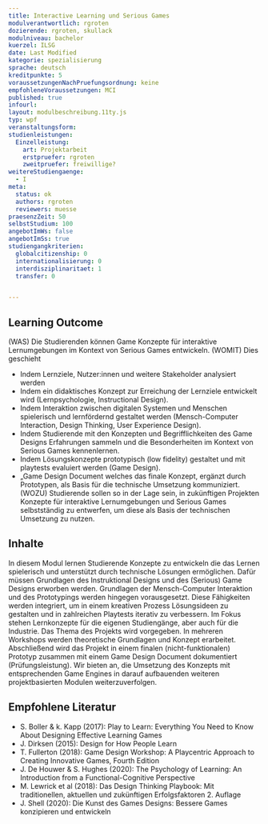 ```yaml
---
title: Interactive Learning und Serious Games
modulverantwortlich: rgroten
dozierende: rgroten, skullack
modulniveau: bachelor
kuerzel: ILSG
date: Last Modified 
kategorie: spezialisierung
sprache: deutsch
kreditpunkte: 5
voraussetzungenNachPruefungsordnung: keine
empfohleneVoraussetzungen: MCI
published: true
infourl: 
layout: modulbeschreibung.11ty.js
typ: wpf
veranstaltungsform: 
studienleistungen:
  Einzelleistung:
    art: Projektarbeit
    erstpruefer: rgroten
    zweitpruefer: freiwillige?
weitereStudiengaenge: 
  - I
meta:
  status: ok
  authors: rgroten
  reviewers: muesse
praesenzZeit: 50
selbstStudium: 100
angebotImWs: false
angebotImSs: true 
studiengangkriterien:
  globalcitizenship: 0
  internationalisierung: 0
  interdisziplinaritaet: 1
  transfer: 0


---
```

## Learning Outcome

(WAS) Die Studierenden können Game Konzepte für interaktive Lernumgebungen im Kontext von Serious Games entwickeln. 
(WOMIT) Dies geschieht
- Indem Lernziele, Nutzer:innen und weitere Stakeholder analysiert werden
- Indem ein didaktisches Konzept zur Erreichung der Lernziele entwickelt wird (Lernpsychologie, Instructional Design).
- Indem Interaktion zwischen digitalen Systemen und Menschen spielerisch und lernfördernd gestaltet werden (Mensch-Computer Interaction, Design Thinking, User Experience Design).
- Indem Studierende mit den Konzepten und Begrifflichkeiten des Game Designs Erfahrungen sammeln und die Besonderheiten im Kontext von Serious Games kennenlernen.
- Indem Lösungskonzepte prototypisch (low fidelity) gestaltet und mit playtests evaluiert werden (Game Design).
- „Game Design Document welches das finale Konzept, ergänzt durch Prototypen, als Basis für die technische Umsetzung kommuniziert. 
(WOZU) Studierende sollen so in der Lage sein, in zukünftigen Projekten Konzepte für interaktive Lernumgebungen und Serious Games selbstständig zu entwerfen, um diese als Basis der technischen Umsetzung zu nutzen.


## Inhalte
In diesem Modul lernen Studierende Konzepte zu entwickeln die das Lernen spielerisch und unterstützt durch technische Lösungen ermöglichen. Dafür müssen Grundlagen des Instruktional Designs und des (Serious) Game Designs erworben werden. Grundlagen der Mensch-Computer Interaktion und des Prototypings werden hingegen vorausgesetzt. Diese Fähigkeiten werden integriert, um in einem kreativen Prozess Lösungsideen zu gestalten und in zahlreichen Playtests iterativ zu verbessern. Im Fokus stehen Lernkonzepte für die eigenen Studiengänge, aber auch für die Industrie. Das Thema des Projekts wird vorgegeben. In mehreren Workshops werden theoretische Grundlagen und Konzept erarbeitet. Abschließend wird das Projekt in einem finalen (nicht-funktionalen) Prototyp zusammen mit einem Game Design Document dokumentiert (Prüfungsleistung).
Wir bieten an, die Umsetzung des Konzepts mit entsprechenden Game Engines in darauf aufbauenden weiteren projektbasierten Modulen weiterzuverfolgen. 


## Empfohlene Literatur
- S. Boller & k. Kapp (2017): Play to Learn: Everything You Need to Know About Designing Effective Learning Games 
- J. Dirksen (2015): Design for How People Learn
- T. Fullerton (2018): Game Design Workshop: A Playcentric Approach to Creating Innovative Games, Fourth Edition
-	J. De Houwer & S. Hughes (2020): The Psychology of Learning: An Introduction from a Functional-Cognitive Perspective
-	M. Lewrick et al (2018): Das Design Thinking Playbook: Mit traditionellen, aktuellen und zukünftigen Erfolgsfaktoren 2. Auflage
-	J. Shell (2020): Die Kunst des Games Designs: Bessere Games konzipieren und entwickeln
